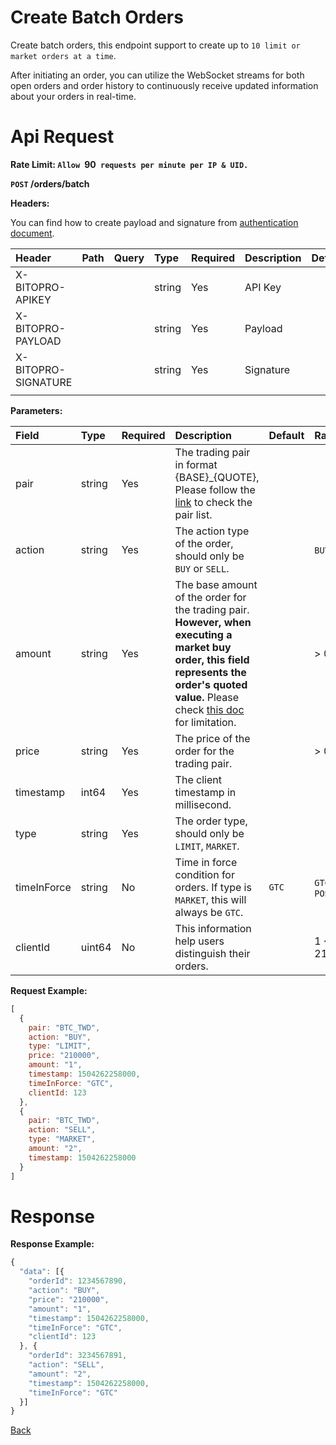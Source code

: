 # Create Batch Orders

Create batch orders, this endpoint support to create up to `10 limit or market orders at a time`.

> 
After initiating an order, you can utilize the WebSocket streams for both open orders and order history to continuously receive updated information about your orders in real-time.


# Api Request
**Rate Limit: `Allow `90` requests per minute per IP & UID.`**

**`POST` /orders/batch**

**Headers:**

You can find how to create payload and signature from [authentication document](../../README.md#api-security-protocol).

| Header              | Path | Query | Type   | Required | Description                       | Default | Range | Example |
| :------------------ | :--- | :---- | :----- | :------- | :-------------------------------- | :------ | :---- | :------ |
| X-BITOPRO-APIKEY    |      |       | string | Yes      | API Key     |         |       |         |
| X-BITOPRO-PAYLOAD   |      |       | string | Yes      | Payload    |         |       |         |
| X-BITOPRO-SIGNATURE |      |       | string | Yes      | Signature|         |       |         |
|                     |      |       |        |          |                                   |         |       |         |

**Parameters:**

| Field       | Type   | Required | Description                                                                                                                  | Default | Range              | Example       |
| :---------- | :----- | :------- | :--------------------------------------------------------------------------------------------------------------------------- | :------ | :----------------- | :------------ |
| pair        | string | Yes      | The trading pair in format {BASE}_{QUOTE}, Please follow the [link](https://www.bitopro.com/fees) to check the pair list.    |         |                    | bito\_eth     |
| action      | string | Yes      | The action type of the order, should only be `BUY` or `SELL`.                                                                |         | `BUY` or `SELL`    | `BUY`         |
| amount      | string | Yes      | The base amount of the order for the trading pair. **However, when executing a market buy order, this field represents the order's quoted value.** Please check [this doc](../public/get_trading_pair_info.md) for limitation. |         | > 0                | 100           |
| price       | string | Yes      | The price of the order for the trading pair.                                                                                 |         | > 0                | 10            |
| timestamp   | int64  | Yes      | The client timestamp in millisecond.                                                                                         |         |                    | 1504262258000 |
| type        | string | Yes      | The order type, should only be `LIMIT`, `MARKET`.                                                                            |
| timeInForce | string | No       | Time in force condition for orders. If type is `MARKET`, this will always be `GTC`.                                          | `GTC`   | `GTC`, `POST_ONLY` | POST_ONLY     |
| clientId    | uint64 | No       | This information help users distinguish their orders.                                                                        |         | 1 ~ 2147483647     | 12345         |


**Request Example:**

```javascript
[
  {
    pair: "BTC_TWD",
    action: "BUY",
    type: "LIMIT",
    price: "210000",
    amount: "1",
    timestamp: 1504262258000,
    timeInForce: "GTC",
    clientId: 123
  }, 
  {
    pair: "BTC_TWD",
    action: "SELL",
    type: "MARKET",
    amount: "2",
    timestamp: 1504262258000
  }
]
```

# Response

**Response Example:**

```javascript
{
  "data": [{
    "orderId": 1234567890,
    "action": "BUY",
    "price": "210000",
    "amount": "1",
    "timestamp": 1504262258000,
    "timeInForce": "GTC",
    "clientId": 123
  }, {
    "orderId": 3234567891,
    "action": "SELL",
    "amount": "2",
    "timestamp": 1504262258000,
    "timeInForce": "GTC"
  }]
}
```
[Back](../summary.md)